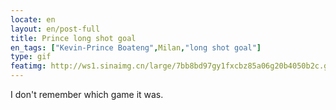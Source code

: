 ```yaml
---
locate: en
layout: en/post-full
title: Prince long shot goal
en_tags: ["Kevin-Prince Boateng",Milan,"long shot goal"]
type: gif
featimg: http://ws1.sinaimg.cn/large/7bb8bd97gy1fxcbz85a06g20b4050b2c.gif
---
```


I don't remember which game it was.